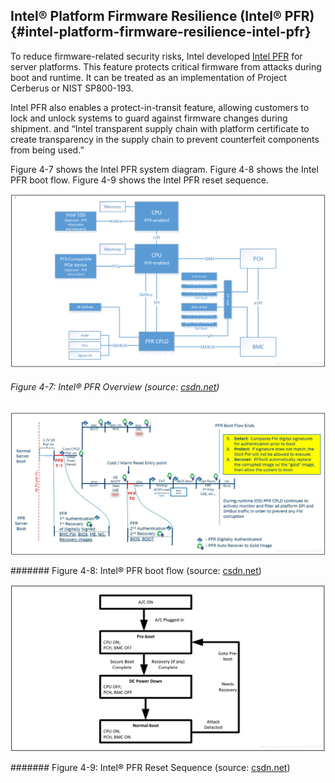 <!--- @file
  intel-platform-firmware-resilience-intel-pfr.md for Understanding the UEFI Secure Boot Chain

  Copyright (c) 2019, Intel Corporation. All rights reserved.<BR>

  Redistribution and use in source (original document form) and 'compiled'
  forms (converted to PDF, epub, HTML and other formats) with or without
  modification, are permitted provided that the following conditions are met:

  1) Redistributions of source code (original document form) must retain the
     above copyright notice, this list of conditions and the following
     disclaimer as the first lines of this file unmodified.

  2) Redistributions in compiled form (transformed to other DTDs, converted to
     PDF, epub, HTML and other formats) must reproduce the above copyright
     notice, this list of conditions and the following disclaimer in the
     documentation and/or other materials provided with the distribution.

  THIS DOCUMENTATION IS PROVIDED BY TIANOCORE PROJECT "AS IS" AND ANY EXPRESS OR
  IMPLIED WARRANTIES, INCLUDING, BUT NOT LIMITED TO, THE IMPLIED WARRANTIES OF
  MERCHANTABILITY AND FITNESS FOR A PARTICULAR PURPOSE ARE DISCLAIMED. IN NO
  EVENT SHALL TIANOCORE PROJECT  BE LIABLE FOR ANY DIRECT, INDIRECT, INCIDENTAL,
  SPECIAL, EXEMPLARY, OR CONSEQUENTIAL DAMAGES (INCLUDING, BUT NOT LIMITED TO,
  PROCUREMENT OF SUBSTITUTE GOODS OR SERVICES; LOSS OF USE, DATA, OR PROFITS;
  OR BUSINESS INTERRUPTION) HOWEVER CAUSED AND ON ANY THEORY OF LIABILITY,
  WHETHER IN CONTRACT, STRICT LIABILITY, OR TORT (INCLUDING NEGLIGENCE OR
  OTHERWISE) ARISING IN ANY WAY OUT OF THE USE OF THIS DOCUMENTATION, EVEN IF
  ADVISED OF THE POSSIBILITY OF SUCH DAMAGE.

-->

## Intel® Platform Firmware Resilience (Intel® PFR) {#intel-platform-firmware-resilience-intel-pfr}

To reduce firmware-related security risks, Intel developed [Intel PFR](https://www.intel.com/content/www/us/en/data-center-blocks/business/firmware-resilience-blocks-solution-brief.html) for server platforms. This feature protects critical firmware from attacks during boot and runtime. It can be treated as an implementation of Project Cerberus or NIST SP800-193.

Intel PFR also enables a protect-in-transit feature, allowing customers to lock and unlock systems to guard against firmware changes during shipment. and “Intel transparent supply chain with platform certificate to create transparency in the supply chain to prevent counterfeit components from being used.”

Figure 4-7 shows the Intel PFR system diagram. Figure 4-8 shows the Intel PFR boot flow. Figure 4-9 shows the Intel PFR reset sequence.

![](/media/image21.png)

###### Figure 4-7: Intel® PFR Overview (source: [csdn.net](https://blog.csdn.net/zdx19880830/article/details/84190005))

![](/media/image22.png)

####### Figure 4-8: Intel® PFR boot flow (source: [csdn.net](https://blog.csdn.net/zdx19880830/article/details/84190005))

![](/media/image23.png)

####### Figure 4-9: Intel® PFR Reset Sequence (source: [csdn.net](https://blog.csdn.net/zdx19880830/article/details/84190005))
